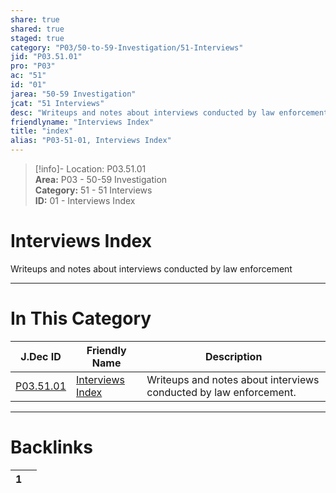 ```yaml
---  
share: true  
shared: true  
staged: true  
category: "P03/50-to-59-Investigation/51-Interviews"  
jid: "P03.51.01"  
pro: "P03"  
ac: "51"  
id: "01"  
jarea: "50-59 Investigation"  
jcat: "51 Interviews"  
desc: "Writeups and notes about interviews conducted by law enforcement."  
friendlyname: "Interviews Index"  
title: "index"  
alias: "P03-51-01, Interviews Index"  
---  
```

>[!info]- Location: P03.51.01  
>**Area:** P03 - 50-59 Investigation  
>**Category:** 51 - 51 Interviews  
>**ID:** 01 - Interviews Index  
  
# Interviews Index  
  
Writeups and notes about interviews conducted by law enforcement  
   
  
  
---  
# In This Category  
  
| J.Dec ID                                                                               | Friendly Name                                                                                 | Description                                                       |  
| -------------------------------------------------------------------------------------- | --------------------------------------------------------------------------------------------- | ----------------------------------------------------------------- |  
| [P03.51.01](index.md#) | [Interviews Index](index.md#) | Writeups and notes about interviews conducted by law enforcement. |  
  
  
---  
# Backlinks  
<div><table class="dataview table-view-table"><thead class="table-view-thead"><tr class="table-view-tr-header"><th class="table-view-th"><span></span><span class="dataview small-text">1</span></th><th class="table-view-th"><span></span></th></tr></thead><tbody class="table-view-tbody"></tbody></table></div>